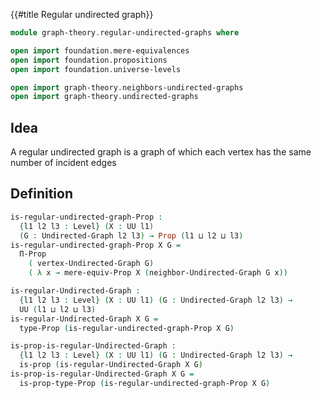 {{#title  Regular undirected graph}}

```agda
module graph-theory.regular-undirected-graphs where

open import foundation.mere-equivalences
open import foundation.propositions
open import foundation.universe-levels

open import graph-theory.neighbors-undirected-graphs
open import graph-theory.undirected-graphs
```

## Idea

A regular undirected graph is a graph of which each vertex has the same number of incident edges

## Definition

```agda
is-regular-undirected-graph-Prop :
  {l1 l2 l3 : Level} (X : UU l1)
  (G : Undirected-Graph l2 l3) → Prop (l1 ⊔ l2 ⊔ l3)
is-regular-undirected-graph-Prop X G =
  Π-Prop
    ( vertex-Undirected-Graph G)
    ( λ x → mere-equiv-Prop X (neighbor-Undirected-Graph G x))

is-regular-Undirected-Graph :
  {l1 l2 l3 : Level} (X : UU l1) (G : Undirected-Graph l2 l3) →
  UU (l1 ⊔ l2 ⊔ l3)
is-regular-Undirected-Graph X G =
  type-Prop (is-regular-undirected-graph-Prop X G)

is-prop-is-regular-Undirected-Graph :
  {l1 l2 l3 : Level} (X : UU l1) (G : Undirected-Graph l2 l3) →
  is-prop (is-regular-Undirected-Graph X G)
is-prop-is-regular-Undirected-Graph X G =
  is-prop-type-Prop (is-regular-undirected-graph-Prop X G)
